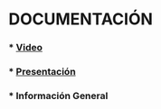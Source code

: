 # DOCUMENTACIÓN

### * [Video]()

### * [Presentación](https://acrobat.adobe.com/id/urn:aaid:sc:US:9eeba267-2ec4-4575-8589-5f4e0f86eace)

### * Información General